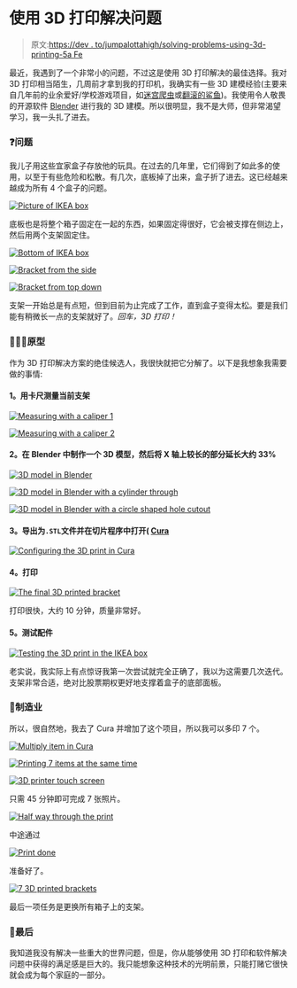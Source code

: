 # 使用 3D 打印解决问题

> 原文:[https://dev . to/jumpalottahigh/solving-problems-using-3d-printing-5a Fe](https://dev.to/jumpalottahigh/solving-problems-using-3d-printing-5afe)

最近，我遇到了一个非常小的问题，不过这是使用 3D 打印解决的最佳选择。我对 3D 打印相当陌生，几周前才拿到我的打印机，我确实有一些 3D 建模经验(主要来自几年前的业余爱好/学校游戏项目，如[迷宫爬虫](https://blog.georgi-yanev.com/eternal-archives/game-dev-videos/)或[翻滚的鲨鱼](https://blog.georgi-yanev.com/eternal-archives/game-dev-videos/))。我使用令人敬畏的开源软件 [Blender](https://www.blender.org/) 进行我的 3D 建模。所以很明显，我不是大师，但非常渴望学习，我一头扎了进去。

### [](#the-problem)❓问题

我儿子用这些宜家盒子存放他的玩具。在过去的几年里，它们得到了如此多的使用，以至于有些危险和松散。有几次，底板掉了出来，盒子折了进去。这已经越来越成为所有 4 个盒子的问题。

 [<source type="image/webp">
<source type="image/jpeg">
![Picture of IKEA box](../Images/5624a7ce0370f8b1d30e5bf790e21628.png "Picture of IKEA box")](///static/2236c720e9ecc1e6527e95ea9d5ec87d/9c5b7/solving-problems-using-3d-printing-1.jpg) 

底板也是将整个箱子固定在一起的东西，如果固定得很好，它会被支撑在侧边上，然后用两个支架固定住。

 [<source type="image/webp">
<source type="image/jpeg">
![Bottom of IKEA box](../Images/5f06177e39de410f04167d643d5d97e8.png "Bottom of IKEA box")](///static/729b9231d49b0d4166f6398da7acd216/9c5b7/solving-problems-using-3d-printing-2.jpg) 

 [<source type="image/webp">
<source type="image/jpeg">
![Bracket from the side](../Images/d70df5f8b25bb28e94fa4d32a96aed79.png "Bracket from the side")](///static/796904a4143516cc2c668e5fd6d77803/9c5b7/solving-problems-using-3d-printing-3.jpg) 

 [<source type="image/webp">
<source type="image/jpeg">
![Bracket from top down](../Images/2fa202389cef2d097bf9bbb35f619818.png "Bracket from top down")](///static/921618a82c1ce17d14c5f1e7ea097458/9c5b7/solving-problems-using-3d-printing-4.jpg) 

支架一开始总是有点短，但到目前为止完成了工作，直到盒子变得太松。要是我们能有稍微长一点的支架就好了。*回车，3D 打印！*

### [](#%EF%B8%8F-prototyping)👨🏼‍🎨️原型

作为 3D 打印解决方案的绝佳候选人，我很快就把它分解了。以下是我想象我需要做的事情:

#### [](#1-measure-the-current-bracket-with-a-caliper)1。用卡尺测量当前支架

 [<source type="image/webp">
<source type="image/jpeg">
![Measuring with a caliper 1](../Images/584268e78dd69d50156c882ff96986f9.png "Measuring with a caliper 1")](///static/e4fca9513d47b3d9daabc938b77759e7/9c5b7/solving-problems-using-3d-printing-5.jpg) 

 [<source type="image/webp">
<source type="image/jpeg">
![Measuring with a caliper 2](../Images/a3103fa34c7b530ed8bb5bd2c48d028f.png "Measuring with a caliper 2")](///static/b993caff33786eb610e79e5683903683/9c5b7/solving-problems-using-3d-printing-6.jpg) 

#### [](#2-make-a-3d-model-in-blender-and-then-extend-the-longer-part-on-the-x-axis-by-33)2。在 Blender 中制作一个 3D 模型，然后将 X 轴上较长的部分延长大约 33%

 [<source type="image/webp">
<source type="image/png">
![3D model in Blender](../Images/a8ab4479a01bef2c23fc335d7e3dd662.png "3D model in Blender")](///static/3999b7499d17479ca26c6b507dd88431/cb8e1/solving-problems-using-3d-printing-7.png) 

 [<source type="image/webp">
<source type="image/png">
![3D model in Blender with a cylinder through](../Images/e654cf6423a9a74ea95cb4b65b350887.png "3D model in Blender with a cylinder through")](///static/d561c9a9283aa2aece87594df5f0aa18/cb8e1/solving-problems-using-3d-printing-8.png) 

 [<source type="image/webp">
<source type="image/png">
![3D model in Blender with a circle shaped hole cutout](../Images/7df381e930f79100b8a54988d1526e67.png "3D model in Blender with a circle shaped hole cutout")](///static/5046e4ef7604283b6036f235744524e2/cb8e1/solving-problems-using-3d-printing-9.png) 

#### [](#3-export-as-raw-stl-endraw-file-and-open-in-a-slicer-program-cura)3。导出为`.STL`文件并在切片程序中打开( [Cura](https://ultimaker.com/en/products/ultimaker-cura-software)

 [<source type="image/webp">
<source type="image/png">
![Configuring the 3D print in Cura](../Images/0f91e734e25ced848ab6948206912f0c.png "Configuring the 3D print in Cura")](///static/418db159f456f1e82c906cd963734df1/83649/solving-problems-using-3d-printing-10.png) 

#### [](#4-print)4。打印

 [<source type="image/webp">
<source type="image/jpeg">
![The final 3D printed bracket](../Images/5a0d381943f3900078525282de29b02c.png "The final 3D printed bracket")](///static/bdc1f557cf863ac74e7bdd6b09cdf25a/9c5b7/solving-problems-using-3d-printing-11.jpg) 

打印很快，大约 10 分钟，质量非常好。

#### [](#5-test-the-fitting)5。测试配件

 [<source type="image/webp">
<source type="image/jpeg">
![Testing the 3D print in the IKEA box](../Images/c3edbe9a9309d3322f2a1f62abc4bc38.png "Testing the 3D print in the IKEA box")](///static/604f56bb328160825bc13d00daf5a7de/9c5b7/solving-problems-using-3d-printing-12.jpg) 

老实说，我实际上有点惊讶我第一次尝试就完全正确了，我以为这需要几次迭代。支架非常合适，绝对比股票期权更好地支撑着盒子的底部面板。

### [](#manufacturing)🔩制造业

所以，很自然地，我去了 Cura 并增加了这个项目，所以我可以多印 7 个。

 [<source type="image/webp">
<source type="image/png">
![Multiply item in Cura](../Images/220e319a80c86a4337b0d1fb964c7065.png "Multiply item in Cura")](///static/3620a3801410bb6e21e4cb19ed250585/83649/solving-problems-using-3d-printing-13.png) 

 [<source type="image/webp">
<source type="image/jpeg">
![Printing 7 items at the same time](../Images/1726b9a82dbf01eb839bb0e7cb466e63.png "Printing 7 items at the same time")](///static/7fc55dae989659daef9484ba791d1110/9c5b7/solving-problems-using-3d-printing-14.jpg) 

 [<source type="image/webp">
<source type="image/jpeg">
![3D printer touch screen](../Images/af8516f0754658a696a6cb0625e9f7cd.png "3D printer touch screen")](///static/9f51ddecc77d61095bcc053dc9814976/9c5b7/solving-problems-using-3d-printing-15.jpg) 

只需 45 分钟即可完成 7 张照片。

 [<source type="image/webp">
<source type="image/jpeg">
![Half way through the print](../Images/67b3e9b860e721c8616e314e91d9e3a9.png "Half way through the print")](///static/ce8ae66d946f731619a847b73cacc7a6/9c5b7/solving-problems-using-3d-printing-16.jpg) 

中途通过

 [<source type="image/webp">
<source type="image/jpeg">
![Print done](../Images/ee0843db6ae6cb1a2a28e9d99796b708.png "Print done")](///static/e797993f2ad77befc67d0223008f99fb/9c5b7/solving-problems-using-3d-printing-17.jpg) 

准备好了。

 [<source type="image/webp">
<source type="image/jpeg">
![7 3D printed brackets](../Images/d32ee2fcfd93cf445a8d806b9e109968.png "7 3D printed brackets")](///static/d5d1a4e3693ca56aa4f576cc1aed97a3/9c5b7/solving-problems-using-3d-printing-18.jpg) 

最后一项任务是更换所有箱子上的支架。

### [](#in-conclusion)🏁最后

我知道我没有解决一些重大的世界问题，但是，你从能够使用 3D 打印和软件解决问题中获得的满足感是巨大的。我只能想象这种技术的光明前景，只能打赌它很快就会成为每个家庭的一部分。
